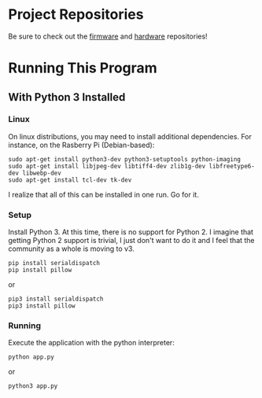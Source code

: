 # Project Repositories #

Be sure to check out the [firmware](https://github.com/slightlynybbled/curve_tracer_firmware) and 
[hardware](https://github.com/slightlynybbled/curve_tracer_hardware) repositories!

# Running This Program #

## With Python 3 Installed ##

### Linux ###

On linux distributions, you may need to install additional dependencies.  For
instance, on the Rasberry Pi (Debian-based):

    sudo apt-get install python3-dev python3-setuptools python-imaging
    sudo apt-get install libjpeg-dev libtiff4-dev zlib1g-dev libfreetype6-dev libwebp-dev
    sudo apt-get install tcl-dev tk-dev
    
I realize that all of this can be installed in one run.  Go for it.

### Setup ###

Install Python 3.  At this time, there is no support for Python 2.  I imagine
that getting Python 2 support is trivial, I just don't want to do it and I 
feel that the community as a whole is moving to v3.

    pip install serialdispatch
    pip install pillow
    
or

    pip3 install serialdispatch
    pip3 install pillow
    
### Running ###

Execute the application with the python interpreter:

    python app.py
    
or

    python3 app.py
    

    

